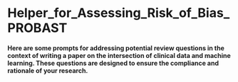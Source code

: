 # Helper_for_Assessing_Risk_of_Bias_PROBAST
 

#### Here are some prompts for addressing potential review questions in the context of writing a paper on the intersection of clinical data and machine learning. These questions are designed to ensure the compliance and rationale of your research.
